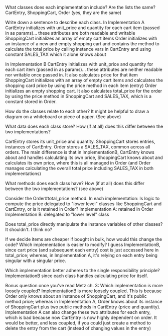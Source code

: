 What classes does each implementation include? Are the lists the same?
CartEntry, ShoppingCart, Order (yes, they are the same)

Write down a sentence to describe each class.
In Implementation A
CartEntry initializes with unit_price and quantity for each cart item (passed in as params)... these attributes are both readable and writable
ShoppingCart initializes an array of empty cart items
Order initializes with an instance of a new and empty shopping cart and contains the method to calculate the total price by calling instance vars in CartEntry and using constant SALES_TAX which it alone knows about

In Implementation B
CartEntry initializes with unit_price and quantity for each cart item (passed in as params)... these attributes are neither readable nor writable once passed in. It also calculates price for that item
ShoppingCart initializes with an array of empty cart items and calculates the shopping card price by using the price method in each item (entry)
Order initializes an empty shopping cart. It also calculates total_price for the order by using the price method in ShoppingCart and SALES_TAX, which is a constant stored in Order.


How do the classes relate to each other? It might be helpful to draw a diagram on a whiteboard or piece of paper.
(See above)

What data does each class store? How (if at all) does this differ between the two implementations?

CartEntry stores its unit_price and quantity.
ShoppingCart stores entries, instances of CartEntry.
Order stores a SALES_TAX, common across all orders.
The main difference is that in ImplementationB, CartEntry knows about and handles calculating its own price, ShoppingCart knows about and calculates its own price, where this is all managed in Order (and Order manages calculating the overall total price including SALES_TAX in both implementations)

What methods does each class have? How (if at all) does this differ between the two implementations?
(see above)

Consider the Order#total_price method. In each implementation:
Is logic to compute the price delegated to "lower level" classes like ShoppingCart and CartEntry, or is it retained in Order?
Implementation A: retained in Order
Implementation B: delegated to "lower level" class

Does total_price directly manipulate the instance variables of other classes?
It shouldn't. I think no?

If we decide items are cheaper if bought in bulk, how would this change the code? Which implementation is easier to modify?
I guess ImplementationB, since cart price (and subsequent each entry) cost is just accessed here in total_price; whereas, in Implementation A, it's relying on each entry being singular with a singular price.

Which implementation better adheres to the single responsibility principle?
ImplementationB since each class handles calculating price for itself.

Bonus question once you've read Metz ch. 3: Which implementation is more loosely coupled?
ImplementationB is more loosely coupled. This is because Order only knows about an instance of ShoppingCart, and it's public method price; whereas in Implementation A, Order knows about its instance of ShoppingCart plus two public methods in CartEntry (price and quantity). Implementation A can also change these two attributes for each entry, which is bad because now CartEntry is now highly dependent on order.   It would be better, and less coupled, if you could just create a method to delete the entry from the cart (instead of changing values in the entry)
